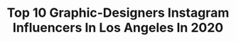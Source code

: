 ---
title: Top 10 Graphic-Designers Instagram Influencers In Los Angeles In 2020
description: >-
  Find top graphic-designers Instagram influencers in Los Angeles in 2020. Most popular hashtags: #graphicdesign #illustration #art #photoshop.
platform: Instagram
profiles:
  - username: "melaamory"
    fullname: >-
      Sasha Vinogradova | Design
    location: "United States"
    followers: 8613
    engagement: 808
    commentsToLikes: 0.034154
    id: ck5qakzlpgy430i11q0xxnghi
    verified: false
    hashtags: "#artoftheday, #shoe, #knotwork, #sculpture"
  - username: "cavikart"
    fullname: >-
      CAVIK
    location: "United States"
    followers: 6286
    engagement: 290
    commentsToLikes: 0.068274
    id: ck13809uedvs40i190gnsykrc
    verified: false
    hashtags: "#artistoninstagram, #deceroafuego, #looneytunes, #elephant"
  - username: "imkorpo"
    fullname: >-
      Santiago Pagnotta
    location: "United States"
    followers: 15750
    engagement: 479
    commentsToLikes: 0.022074
    id: ck0vy4dug26om0i19ergz6dqi
    verified: false
    hashtags: "#punk, #green, #quarantine, #c4d"
  - username: "gunngreg"
    fullname: >-
      Greg Gunn
    location: "United States"
    followers: 25045
    engagement: 408
    commentsToLikes: 0.022728
    id: ck5qczjnat3hd0i116dxsso64
    verified: false
    hashtags: "#colorpalette, #halloweencostume, #procreate, #drawing"
  - username: "davis.rider"
    fullname: >-
      Davis ⚒ Rider
    location: "United States"
    followers: 37921
    engagement: 888
    commentsToLikes: 0.021158
    id: ck6tnwy2laui00j715hugi7t4
    verified: false
    hashtags: "#conspiracy, #jeffreestarcosmetics, #shanexjeffree, #it"
  - username: "lukevicious"
    fullname: >-
      LukeVicious
    location: "United States"
    followers: 35412
    engagement: 248
    commentsToLikes: 0.021902
    id: ck13c9b5jz85k0i190oj1bogx
    verified: false
    hashtags: "#cyclecore, #handmade, #allblack, #925"
  - username: "szulcworks"
    fullname: >-
      Dorota Szulc ⚡️ Photographer
    location: "United States"
    followers: 18357
    engagement: 405
    commentsToLikes: 0.022305
    id: ck0u703ku3hwx0i199uukxgt1
    verified: false
    hashtags: "#photocinematica, #filthymounthcreative, #kobe, #venicebeach"
  - username: "hawkedits_"
    fullname: >-
      JH
    location: "United States"
    followers: 6532
    engagement: 1417
    commentsToLikes: 0.023014
    id: ck14i3jeudgpd0i19x5n4pl7z
    verified: false
    hashtags: "#bron, #bucks, #warriord, #photography"
  - username: "designedbyjohnny"
    fullname: >-
      Johnny Silva
    location: "United States"
    followers: 6135
    engagement: 1435
    commentsToLikes: 0.033476
    id: ck8tcu3fg0oqg0j78aa7b52g3
    verified: false
    hashtags: "#finsup, #gobills, #airjordan, #hockeyislife"
  - username: "jazzalba.jpg"
    fullname: >-
      Jazz Alba
    location: "United States"
    followers: 8704
    engagement: 1361
    commentsToLikes: 0.115500
    id: ck8sz93fmnjj30j78bvdck789
    verified: false
    hashtags: "#iykyk, #benchmob, #kickstagram, #netflix"
---